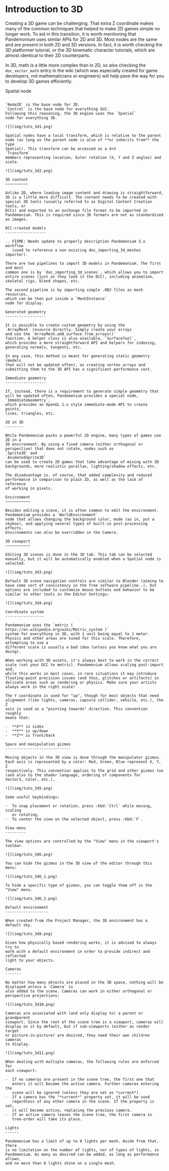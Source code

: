 

Introduction to 3D
==================

Creating a 3D game can be challenging. That extra Z coordinate makes
many of the common techniques that helped to make 2D games simple no
longer work. To aid in this transition, it is worth mentioning that
Pandemonium uses similar APIs for 2D and 3D. Most nodes are the same and
are present in both 2D and 3D versions. In fact, it is worth checking
the 3D platformer tutorial, or the 3D kinematic character tutorials,
which are almost identical to their 2D counterparts.

In 3D, math is a little more complex than in 2D, so also checking the
`doc_vector_math` entry in the wiki (which was especially created for game
developers, not mathematicians or engineers) will help pave the way for you
to develop 3D games efficiently.

Spatial node
~~~~~~~~~~~~

`Node2D` is the base node for 2D.
`Control` is the base node for everything GUI.
Following this reasoning, the 3D engine uses the `Spatial`
node for everything 3D.

![](img/tuto_3d1.png)

Spatial nodes have a local transform, which is relative to the parent
node (as long as the parent node is also of **or inherits from** the type
Spatial). This transform can be accessed as a 4×3
`Transform`
members representing location, Euler rotation (X, Y and Z angles) and
scale.

![](img/tuto_3d2.png)

3D content
~~~~~~~~~~

Unlike 2D, where loading image content and drawing is straightforward,
3D is a little more difficult. The content needs to be created with
special 3D tools (usually referred to as Digital Content Creation tools, or
DCCs) and exported to an exchange file format to be imported in
Pandemonium. This is required since 3D formats are not as standardized as images.

DCC-created models
------------------

.. FIXME: Needs update to properly description Pandemonium 3.x workflow
   (used to reference a non existing doc_importing_3d_meshes importer).

There are two pipelines to import 3D models in Pandemonium. The first and most
common one is by `doc_importing_3d_scenes`, which allows you to import
entire scenes (just as they look in the DCC), including animation,
skeletal rigs, blend shapes, etc.

The second pipeline is by importing simple .OBJ files as mesh resources,
which can be then put inside a `MeshInstance`
node for display.

Generated geometry
------------------

It is possible to create custom geometry by using the
`ArrayMesh` resource directly. Simply create your arrays
and use the `ArrayMesh.add_surface_from_arrays()`
function. A helper class is also available, `SurfaceTool`,
which provides a more straightforward API and helpers for indexing,
generating normals, tangents, etc.

In any case, this method is meant for generating static geometry (models
that will not be updated often), as creating vertex arrays and
submitting them to the 3D API has a significant performance cost.

Immediate geometry
------------------

If, instead, there is a requirement to generate simple geometry that
will be updated often, Pandemonium provides a special node,
`ImmediateGeometry`,
which provides an OpenGL 1.x style immediate-mode API to create points,
lines, triangles, etc.

2D in 3D
--------

While Pandemonium packs a powerful 2D engine, many types of games use 2D in a
3D environment. By using a fixed camera (either orthogonal or
perspective) that does not rotate, nodes such as
`Sprite3D` and
`AnimatedSprite3D`
can be used to create 2D games that take advantage of mixing with 3D
backgrounds, more realistic parallax, lighting/shadow effects, etc.

The disadvantage is, of course, that added complexity and reduced
performance in comparison to plain 2D, as well as the lack of reference
of working in pixels.

Environment
~~~~~~~~~~~

Besides editing a scene, it is often common to edit the environment.
Pandemonium provides a `WorldEnvironment`
node that allows changing the background color, mode (as in, put a
skybox), and applying several types of built-in post-processing effects.
Environments can also be overridden in the Camera.

3D viewport
~~~~~~~~~~~

Editing 3D scenes is done in the 3D tab. This tab can be selected
manually, but it will be automatically enabled when a Spatial node is
selected.

![](img/tuto_3d3.png)

Default 3D scene navigation controls are similar to Blender (aiming to
have some sort of consistency in the free software pipeline..), but
options are included to customize mouse buttons and behavior to be
similar to other tools in the Editor Settings:

![](img/tuto_3d4.png)

Coordinate system
-----------------

Pandemonium uses the `metric ( https://en.wikipedia.org/wiki/Metric_system )`
system for everything in 3D, with 1 unit being equal to 1 meter.
Physics and other areas are tuned for this scale. Therefore, attempting to use a
different scale is usually a bad idea (unless you know what you are doing).

When working with 3D assets, it's always best to work in the correct
scale (set your DCC to metric). Pandemonium allows scaling post-import and,
while this works in most cases, in rare situations it may introduce
floating-point precision issues (and thus, glitches or artifacts) in
delicate areas such as rendering or physics. Make sure your artists
always work in the right scale!

The Y coordinate is used for "up", though for most objects that need
alignment (like lights, cameras, capsule collider, vehicle, etc.), the Z
axis is used as a "pointing towards" direction. This convention roughly
means that:

-  **X** is sides
-  **Y** is up/down
-  **Z** is front/back

Space and manipulation gizmos
-----------------------------

Moving objects in the 3D view is done through the manipulator gizmos.
Each axis is represented by a color: Red, Green, Blue represent X, Y, Z
respectively. This convention applies to the grid and other gizmos too
(and also to the shader language, ordering of components for
Vector3, Color, etc.).

![](img/tuto_3d5.png)

Some useful keybindings:

-  To snap placement or rotation, press :kbd:`Ctrl` while moving, scaling
   or rotating.
-  To center the view on the selected object, press :kbd:`F`.

View menu
---------

The view options are controlled by the "View" menu in the viewport's toolbar.

![](img/tuto_3d6.png)

You can hide the gizmos in the 3D view of the editor through this menu:

![](img/tuto_3d6_1.png)

To hide a specific type of gizmos, you can toggle them off in the "View" menu.

![](img/tuto_3d6_2.png)

Default environment
-------------------

When created from the Project Manager, the 3D environment has a default sky.

![](img/tuto_3d8.png)

Given how physically based rendering works, it is advised to always try to
work with a default environment in order to provide indirect and reflected
light to your objects.

Cameras
-------

No matter how many objects are placed in the 3D space, nothing will be
displayed unless a `Camera` is
also added to the scene. Cameras can work in either orthogonal or
perspective projections:

![](img/tuto_3d10.png)

Cameras are associated with (and only display to) a parent or grandparent
viewport. Since the root of the scene tree is a viewport, cameras will
display on it by default, but if sub-viewports (either as render target
or picture-in-picture) are desired, they need their own children cameras
to display.

![](img/tuto_3d11.png)

When dealing with multiple cameras, the following rules are enforced for
each viewport:

-  If no cameras are present in the scene tree, the first one that
   enters it will become the active camera. Further cameras entering the
   scene will be ignored (unless they are set as *current*).
-  If a camera has the "*current*" property set, it will be used
   regardless of any other camera in the scene. If the property is set,
   it will become active, replacing the previous camera.
-  If an active camera leaves the scene tree, the first camera in
   tree-order will take its place.

Lights
------

Pandemonium has a limit of up to 8 lights per mesh. Aside from that, there
is no limitation on the number of lights, nor of types of lights, in
Pandemonium. As many as desired can be added, as long as performance allows,
and no more than 8 lights shine on a single mesh.
